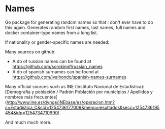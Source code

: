 # Names

Go package for generating random names so that I don't ever have to do this again.
Generates random first names, last names, full names and docker container-type names from a long list.

If nationality or gender-specific names are needed: 

Many sources on github:
* A db of russian names can be found at https://github.com/sorokinpf/russian_names
* A db of spanish surnames can be found at https://github.com/jvalhondo/spanish-names-surnames

Many official sources such as INE (Instituto Nacional de Estadística): 
[Demografía y población / Padrón Población por municipios / Apellidos y nombres más frecuentes] (http://www.ine.es/dyngs/INEbase/es/operacion.htm?c=Estadistica_C&cid=1254736177009&menu=resultados&secc=1254736195454&idp=1254734710990)

And much much more.
